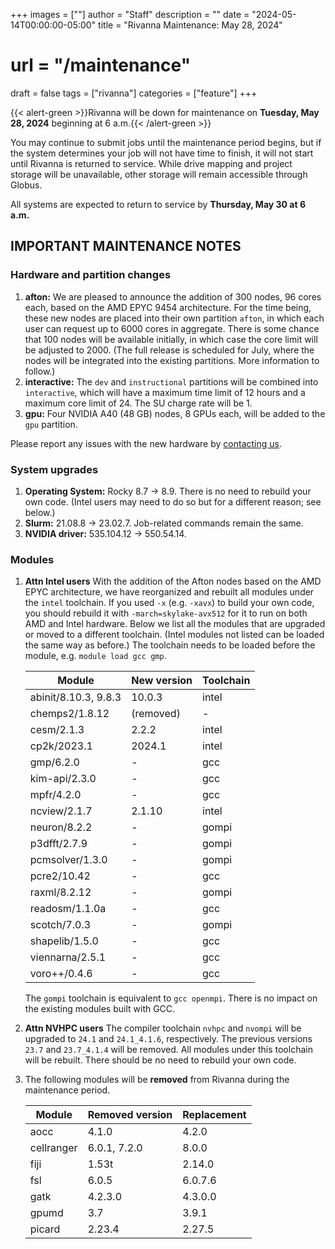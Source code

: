 +++
images = [""]
author = "Staff"
description = ""
date = "2024-05-14T00:00:00-05:00"
title = "Rivanna Maintenance: May 28, 2024"
# url = "/maintenance"
draft = false
tags = ["rivanna"]
categories = ["feature"]
+++

{{< alert-green >}}Rivanna will be down for maintenance on <strong>Tuesday, May 28, 2024</strong> beginning at 6 a.m.{{< /alert-green >}}

You may continue to submit jobs until the maintenance period begins, but if the system determines your job will not have time to finish, it will not start until Rivanna is returned to service. While drive mapping and project storage will be unavailable, other storage will remain accessible through Globus.

All systems are expected to return to service by **Thursday, May 30 at 6 a.m.**

## IMPORTANT MAINTENANCE NOTES

### Hardware and partition changes

1. **afton:** We are pleased to announce the addition of 300 nodes, 96 cores each, based on the AMD EPYC 9454 architecture. For the time being, these new nodes are placed into their own partition `afton`, in which each user can request up to 6000 cores in aggregate. There is some chance that 100 nodes will be available initially, in which case the core limit will be adjusted to 2000. (The full release is scheduled for July, where the nodes will be integrated into the existing partitions. More information to follow.)
1. **interactive:** The `dev` and `instructional` partitions will be combined into `interactive`, which will have a maximum time limit of 12 hours and a maximum core limit of 24. The SU charge rate will be 1.
1. **gpu:** Four NVIDIA A40 (48 GB) nodes, 8 GPUs each, will be added to the `gpu` partition.

Please report any issues with the new hardware by [contacting us](https://www.rc.virginia.edu/form/support-request/).

### System upgrades
1. **Operating System:** Rocky 8.7 &rarr; 8.9. There is no need to rebuild your own code. (Intel users may need to do so but for a different reason; see below.)
1. **Slurm:** 21.08.8 &rarr; 23.02.7. Job-related commands remain the same.
1. **NVIDIA driver:** 535.104.12 &rarr; 550.54.14.

### Modules

1. **Attn Intel users** With the addition of the Afton nodes based on the AMD EPYC architecture, we have reorganized and rebuilt all modules under the `intel` toolchain. If you used `-x` (e.g. `-xavx`) to build your own code, you should rebuild it with `-march=skylake-avx512` for it to run on both AMD and Intel hardware. Below we list all the modules that are upgraded or moved to a different toolchain. (Intel modules not listed can be loaded the same way as before.) The toolchain needs to be loaded before the module, e.g. `module load gcc gmp`.

    | Module | New version | Toolchain|
    |---|---|---|
    |abinit/8.10.3, 9.8.3| 10.0.3 | intel |
    |chemps2/1.8.12 | (removed)  | - | 
    |cesm/2.1.3     | 2.2.2  | intel | 
    |cp2k/2023.1    | 2024.1 | intel |
    |gmp/6.2.0      | -      | gcc |
    |kim-api/2.3.0  | -      | gcc |
    |mpfr/4.2.0     | -      | gcc |
    |ncview/2.1.7   | 2.1.10 | intel |
    |neuron/8.2.2   | -      | gompi |
    |p3dfft/2.7.9   | -      | gompi |
    |pcmsolver/1.3.0| -      | gompi |
    |pcre2/10.42    | -      | gcc |
    |raxml/8.2.12   | -      | gompi |
    |readosm/1.1.0a | -      | gcc |
    |scotch/7.0.3   | -      | gompi |
    |shapelib/1.5.0 | -      | gcc |
    |viennarna/2.5.1| -      | gcc |
    |voro++/0.4.6   | -      | gcc |

    The `gompi` toolchain is equivalent to `gcc openmpi`. There is no impact on the existing modules built with GCC.

1. **Attn NVHPC users** The compiler toolchain `nvhpc` and `nvompi` will be upgraded to `24.1` and `24.1_4.1.6`, respectively. The previous versions `23.7` and `23.7_4.1.4` will be removed. All modules under this toolchain will be rebuilt. There should be no need to rebuild your own code.

1. The following modules will be **removed** from Rivanna during the maintenance period.

    | Module | Removed version | Replacement |
    |---|---|---|
    |aocc      |4.1.0   | 4.2.0 |
    |cellranger|6.0.1, 7.2.0| 8.0.0 |
    |fiji      |1.53t   | 2.14.0 |
    |fsl       |6.0.5   | 6.0.7.6|
    |gatk      |4.2.3.0 | 4.3.0.0 |
    |gpumd     |3.7     | 3.9.1   |
    |picard    |2.23.4  | 2.27.5 |
